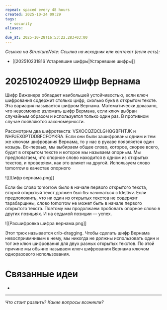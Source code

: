 ```yaml
---
repeat: spaced every 48 hours
created: 2025-10-24 09:29
tags:
  - security
aliases:
  -
due_at: 2025-10-28T16:53:22.283+03:00
---
```

*Ссылка на StructureNote:*
*Ссылка на исходник или контекст (если есть):*
- [[202510231816 Устаревшие шифры|Устаревшие шифры]]

# 202510240929 Шифр Вернама

Шифр Виженера обладает наибольшей устойчивостью, если ключ шифрования содержит столько цифр, сколько букв в открытом тексте. Эта вариация называется шифром Вернама. Математически доказано, что невозможно взломать шифр Вермана, если ключ выбран случайным образом и используется только один раз. В противном случае появляются закономерности.

Рассмотрим два шифротекста: VSXOCQZQCLGHQGBFHTJK и NHPJEXGPTDDBFCFOYKRA. Если они были зашифрованы одним и тем же ключом шифрования Вернама, то у нас в рукаве появляется один козырь. Во-первых, мы выбираем общее слово, которое, скорее всего, будет в открытом тексте и которое мы называем опорным. Мы предполагаем, что опорное слово находится в одном из открытых текстов, и проверяем, как это влияет на другой. Используем слово tomorrow в качестве опорного

![[Шифр вернама.png]]

Если бы слово tomorrow было в начале первого открытого текста, второй открытый текст должен был бы начинаться с ldejtivv. Если предположить, что ни один из открытых текстов не содержит тарабарщины, слово tomorrow не может быть в начале первого открытого текста. Поэтому мы продолжаем пробовать опорное слово в других позициях. И на седьмой позиции — успех.

![[Расшифровка шифра вернама.png]]

Этот трюк называется crib-dragging. Чтобы сделать шифр Вернама невосприимчивым к нему, мы никогда не должны использовать один и тот же ключ шифрования для двух разных открытых текстов. По этой причине мы обычно называем ключ шифрования Вернама ключом одноразового использования.

# Связанные идеи

- 

---

*Что стоит развить? Какие вопросы возникли?*
